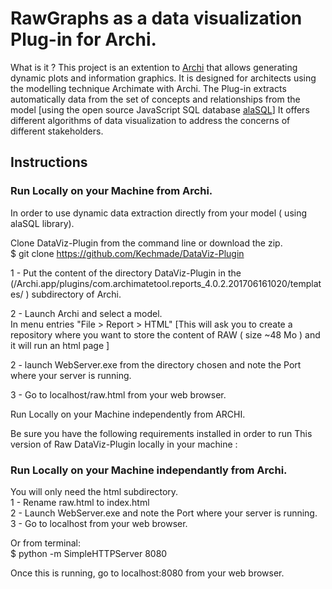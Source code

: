 # RawGraphs as a data visualization Plug-in for Archi.
What is it ?
This project is an extention to [Archi](https://github.com/archimatetool/archi) that allows generating dynamic plots and information graphics. It is designed for architects using the modelling technique Archimate with Archi. The Plug-in extracts automatically data from the set of concepts and relationships from the model [using the open source JavaScript SQL database [alaSQL](http://alasql.org/)] It offers different algorithms of data visualization to address the concerns of different stakeholders.

## Instructions

### Run Locally on your Machine from Archi.

In order to use dynamic data extraction directly from your model ( using alaSQL library).

Clone DataViz-Plugin from the command line or download the zip. \
$ git clone https://github.com/Kechmade/DataViz-Plugin

1 -  Put the content of the directory DataViz-Plugin in the (/Archi.app/plugins/com.archimatetool.reports_4.0.2.201706161020/templates/ ) subdirectory of Archi.


2 - Launch Archi and select a model.\
In menu entries "File > Report > HTML" [This will ask you to create a repository where you want to store the content of RAW ( size ~48 Mo ) and it  will run an html page ]


2 - launch WebServer.exe from the directory chosen and note the Port where your server is running. 

3 - Go to localhost/raw.html from your web browser. 


Run Locally on your Machine independently from ARCHI.

Be sure you have the following requirements installed in order to run This version of Raw DataViz-Plugin locally in your machine :

### Run Locally on your Machine independantly from Archi.

You will only need the html subdirectory. \
1 - Rename raw.html to index.html \
2 - Launch WebServer.exe and note the Port where your server is running. \
3 - Go to localhost from your web browser. 

Or from terminal: \
$ python -m SimpleHTTPServer 8080

Once this is running, go to localhost:8080  from your web browser. 

